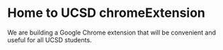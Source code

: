 # Home to UCSD chromeExtension

We are building a Google Chrome extension that will be convenient and useful for all UCSD students.